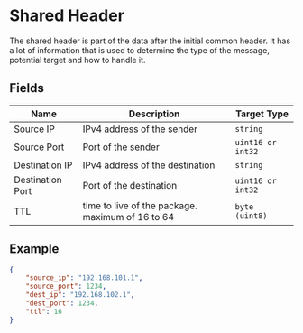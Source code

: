 # Shared Header

The shared header is part of the data after the initial common header. It has a lot of information that is used to determine the type of the message, potential target and how to handle it.

## Fields

| Name | Description | Target Type |
|------|-------------|-------------|
| Source IP | IPv4 address of the sender | `string` |
| Source Port | Port of the sender | `uint16 or int32` |
| Destination IP | IPv4 address of the destination | `string` |
| Destination Port | Port of the destination | `uint16 or int32` |
| TTL | time to live of the package. maximum of 16 to 64 | `byte (uint8)` |

## Example

```json
{
    "source_ip": "192.168.101.1",
    "source_port": 1234,
    "dest_ip": "192.168.102.1",
    "dest_port": 1234,
    "ttl": 16
}
```
